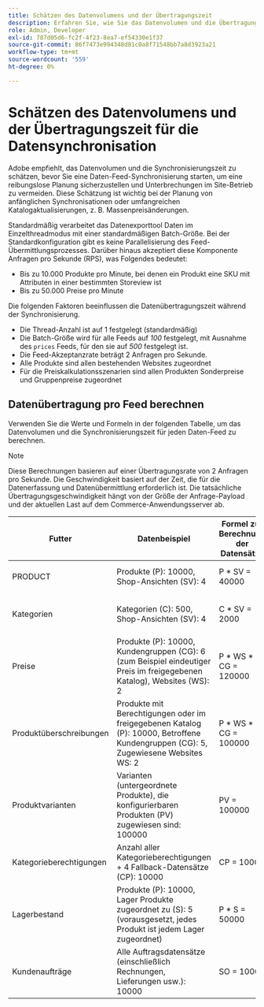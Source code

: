```yaml
---
title: Schätzen des Datenvolumens und der Übertragungszeit
description: Erfahren Sie, wie Sie das Datenvolumen und die Übertragungszeit schätzen, die für das  [!DNL data export] -Tool zum Synchronisieren von Feed-Daten zwischen Adobe Commerce und Connected Services erforderlich sind.
role: Admin, Developer
exl-id: 787d05d6-fc2f-4f23-8ea7-ef54330e1f37
source-git-commit: 86f7473e994348d81c0a8f71548bb7a8d3923a21
workflow-type: tm+mt
source-wordcount: '559'
ht-degree: 0%

---
```


# Schätzen des Datenvolumens und der Übertragungszeit für die Datensynchronisation

Adobe empfiehlt, das Datenvolumen und die Synchronisierungszeit zu schätzen, bevor Sie eine Daten-Feed-Synchronisierung starten, um eine reibungslose Planung sicherzustellen und Unterbrechungen im Site-Betrieb zu vermeiden. Diese Schätzung ist wichtig bei der Planung von anfänglichen Synchronisationen oder umfangreichen Katalogaktualisierungen, z. B. Massenpreisänderungen.

Standardmäßig verarbeitet das Datenexporttool Daten im Einzelthreadmodus mit einer standardmäßigen Batch-Größe. Bei der Standardkonfiguration gibt es keine Parallelisierung des Feed-Übermittlungsprozesses. Darüber hinaus akzeptiert diese Komponente Anfragen pro Sekunde (RPS), was Folgendes bedeutet:

- Bis zu 10.000 Produkte pro Minute, bei denen ein Produkt eine SKU mit Attributen in einer bestimmten Storeview ist
- Bis zu 50.000 Preise pro Minute

Die folgenden Faktoren beeinflussen die Datenübertragungszeit während der Synchronisierung.

- Die Thread-Anzahl ist auf 1 festgelegt (standardmäßig)
- Die Batch-Größe wird für alle Feeds auf _100_ festgelegt, mit Ausnahme des `prices` Feeds, für den sie auf _500_ festgelegt ist.
- Die Feed-Akzeptanzrate beträgt 2 Anfragen pro Sekunde.
- Alle Produkte sind allen bestehenden Websites zugeordnet
- Für die Preiskalkulationsszenarien sind allen Produkten Sonderpreise und Gruppenpreise zugeordnet


## Datenübertragung pro Feed berechnen

Verwenden Sie die Werte und Formeln in der folgenden Tabelle, um das Datenvolumen und die Synchronisierungszeit für jeden Daten-Feed zu berechnen.

>[!NOTE]
>
>Diese Berechnungen basieren auf einer Übertragungsrate von 2 Anfragen pro Sekunde. Die Geschwindigkeit basiert auf der Zeit, die für die Datenerfassung und Datenübermittlung erforderlich ist. Die tatsächliche Übertragungsgeschwindigkeit hängt von der Größe der Anfrage-Payload und der aktuellen Last auf dem Commerce-Anwendungsserver ab.

| Futter | Datenbeispiel | Formel zur Berechnung der Datensätze | Vorhergesagte Anfragenanzahl | Prognostizierte Resynchronisationszeit |
| --- | --- | --- | --- | --- |
| PRODUCT | Produkte (P): 10000, Shop-Ansichten (SV): 4 | P * SV = 40000 | 40000/Batch-Größe (100) = 400 Anfragen | (400 Anfragen * 0,5 Sekunden pro Anfrage) / 60 = 3,3 Minuten |
| Kategorien | Kategorien (C): 500, Shop-Ansichten (SV): 4 | C * SV = 2000 | 2000 / Batch-Größe (100) = 20 Anfragen | (20 Anfragen * 0,5 Sekunden pro Anfrage) / 60 = 0,1 Minuten (4 Sekunden) |
| Preise | Produkte (P): 10000, Kundengruppen (CG): 6 (zum Beispiel eindeutiger Preis im freigegebenen Katalog), Websites (WS): 2 | P \* WS * CG = 120000 | 120000/Batch-Größe (500) = 240 Anfragen | (240 Anfragen * 0,5 Sekunden pro Anfrage) / 60 = 2 Minuten |
| Produktüberschreibungen | Produkte mit Berechtigungen oder im freigegebenen Katalog (P): 10000, Betroffene Kundengruppen (CG): 5, Zugewiesene Websites WS: 2 | P \* WS * CG = 100000 | 100000 / Batch-Größe (100) = 1000 Anfragen | (1000 Anfragen * 0,5 Sekunden pro Anfrage) / 60 = 8,3 Minuten |
| Produktvarianten | Varianten (untergeordnete Produkte), die konfigurierbaren Produkten (PV) zugewiesen sind: 100000 | PV = 100000 | 100000 / Batch-Größe (100) = 1000 Anfragen | (1000 Anfragen * 0,5 Sekunden pro Anfrage) / 60 = 8,3 Minuten |
| Kategorieberechtigungen | Anzahl aller Kategorieberechtigungen + 4 Fallback-Datensätze (CP): 10000 | CP = 10000 | 10000/Batch-Größe (100) = 100 Anfragen | (100 Anfragen * 0,5 Sekunden pro Anfrage) / 60 = 0,8 Minuten (50 Sekunden) |
| Lagerbestand | Produkte (P): 10000, Lager Produkte zugeordnet zu (S): 5 (vorausgesetzt, jedes Produkt ist jedem Lager zugeordnet) | P * S = 50000 | 50000/Batch-Größe (100) = 500 Anfragen | (500 Anfragen * 0,5 Sekunden pro Anfrage) / 60 = 4,2 Minuten |
| Kundenaufträge | Alle Auftragsdatensätze (einschließlich Rechnungen, Lieferungen usw.): 10000 | SO = 10000 | 10000/Batch-Größe (100) = 100 Anfragen | (100 Anfragen * 0,5 Sekunden pro Anfrage) / 60 = 0,8 Minuten (50 Sekunden) |
